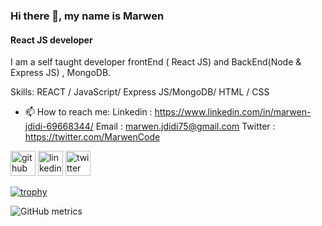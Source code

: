 
### Hi there 👋, my name is Marwen
#### React JS developer
I am a self taught developer frontEnd ( React JS) and BackEnd(Node & Express JS) , MongoDB.


Skills: REACT / JavaScript/ Express JS/MongoDB/ HTML / CSS

- 📫 How to reach me: Linkedin : https://www.linkedin.com/in/marwen-jdidi-69668344/  Email : marwen.jdidi75@gmail.com
Twitter : https://twitter.com/MarwenCode


[<img src='https://cdn.jsdelivr.net/npm/simple-icons@3.0.1/icons/github.svg' alt='github' height='40'>](https://github.com/MarwenCode)  [<img src='https://cdn.jsdelivr.net/npm/simple-icons@3.0.1/icons/linkedin.svg' alt='linkedin' height='40'>](https://www.linkedin.com/in/https://www.linkedin.com/in/marwen-jdidi-69668344/)  [<img src='https://cdn.jsdelivr.net/npm/simple-icons@3.0.1/icons/twitter.svg' alt='twitter' height='40'>](https://twitter.com/MarwenCode)  

[![trophy](https://github-profile-trophy.vercel.app/?username=MarwenCode)](https://github.com/ryo-ma/github-profile-trophy)

![GitHub metrics](https://metrics.lecoq.io/MarwenCode)  










